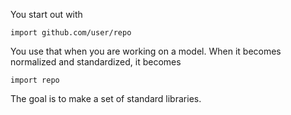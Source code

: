 
You start out with

```
import github.com/user/repo
```

You use that when you are working on a model. When it becomes normalized and standardized, it becomes

```
import repo
```

The goal is to make a set of standard libraries.
